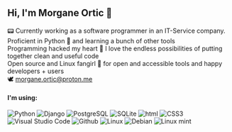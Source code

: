 ## Hi, I'm Morgane Ortic 🌱
 
📟 Currently working as a software programmer in an IT-Service company. Proficient in Python 🐍 and learning a bunch of other tools\
Programming hacked my heart 💜 I love the endless possibilities of putting together clean and useful code\
Open source and Linux fangirl 🐧 for open and accessible tools and happy developers + users\
🕊️ morgane.ortic@proton.me

#### I'm using:
![Python](https://img.shields.io/badge/Python-3776AB?style=for-the-badge&logo=python&logoColor=white) 
![Django](https://img.shields.io/badge/Django-092E20?style=for-the-badge&logo=django&logoColor=green)
![PostgreSQL](https://img.shields.io/badge/PostgreSQL-316192?style=for-the-badge&logo=postgresql&logoColor=white) 
![SQLite](https://img.shields.io/badge/SQLite-07405E?style=for-the-badge&logo=sqlite&logoColor=white) 
![html](https://img.shields.io/badge/HTML-239120?style=for-the-badge&logo=html5&logoColor=white) 
![CSS3](https://img.shields.io/badge/CSS3-1572B6?style=for-the-badge&logo=css3&logoColor=white) \
![Visual Studio Code](https://img.shields.io/badge/Visual_Studio_Code-0078D4?style=for-the-badge&logo=visual%20studio%20code&logoColor=white)
![Github](https://img.shields.io/badge/GitHub-100000?style=for-the-badge&logo=github&logoColor=white) 
![Linux](https://img.shields.io/badge/Linux-FCC624?style=for-the-badge&logo=linux&logoColor=black) 
![Debian](https://img.shields.io/badge/Debian-A81D33?style=for-the-badge&logo=debian&logoColor=white)
![Linux mint](https://img.shields.io/badge/Linux_Mint-87CF3E?style=for-the-badge&logo=linux-mint&logoColor=white)
